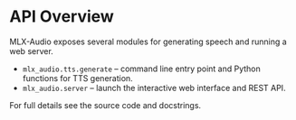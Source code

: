 # API Overview

MLX-Audio exposes several modules for generating speech and running a web server.

- `mlx_audio.tts.generate` – command line entry point and Python functions for TTS generation.
- `mlx_audio.server` – launch the interactive web interface and REST API.

For full details see the source code and docstrings.
